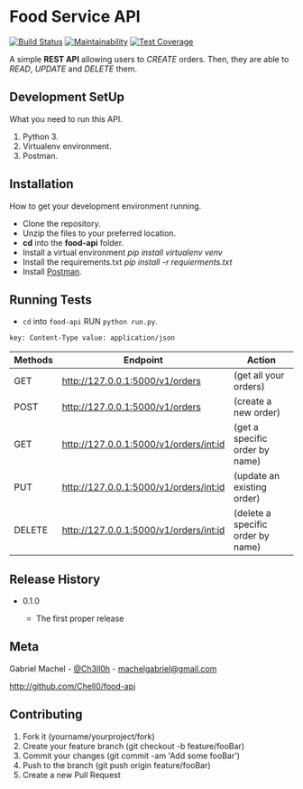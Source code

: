 # Food Service API

[![Build Status](https://travis-ci.org/Chell0/food-api.svg?branch=develop)](https://travis-ci.org/Chell0/food-api)
[![Maintainability](https://api.codeclimate.com/v1/badges/46542d1e81b90842b0bf/maintainability)](https://codeclimate.com/github/Chell0/food-api/maintainability) [![Test Coverage](https://api.codeclimate.com/v1/badges/46542d1e81b90842b0bf/test_coverage)](https://codeclimate.com/github/Chell0/food-api/test_coverage)

A simple **REST API** allowing users to _CREATE_ orders. Then, they are able to _READ_, _UPDATE_ and _DELETE_ them.

## Development SetUp

What you need to run this API.

1. Python 3.
2. Virtualenv environment.
3. Postman.

## Installation

How to get your development environment running.

- Clone the repository.
- Unzip the files to your preferred location.
- **cd** into the **food-api** folder.
- Install a virtual environment _pip install virtualenv venv_
- Install the requirements.txt _pip install -r requierments.txt_
- Install [Postman](https://www.getpostman.com/).

## Running Tests

- `cd` into `food-api` RUN `python run.py`.

```html
key: Content-Type value: application/json
```

| Methods | Endpoint                                 | Action                            |
| ------- | ---------------------------------------- | --------------------------------- |
| GET     | http://127.0.0.1:5000/v1/orders          | (get all your orders)             |
| POST    | http://127.0.0.1:5000/v1/orders          | (create a new order)              |
| GET     | http://127.0.0.1:5000/v1/orders/<int:id> | (get a specific order by name)    |
| PUT     | http://127.0.0.1:5000/v1/orders/<int:id> | (update an existing order)        |
| DELETE  | http://127.0.0.1:5000/v1/orders/<int:id> | (delete a specific order by name) |

## Release History

+ 0.1.0
  
    + The first proper release

## Meta

Gabriel Machel - [@Ch3ll0h](https://twitter.com/Ch3ll0h) - machelgabriel@gmail.com

http://github.com/Chell0/food-api

## Contributing

1. Fork it (yourname/yourproject/fork)
2. Create your feature branch (git checkout -b feature/fooBar)
3. Commit your changes (git commit -am 'Add some fooBar')
4. Push to the branch (git push origin feature/fooBar)
5. Create a new Pull Request
